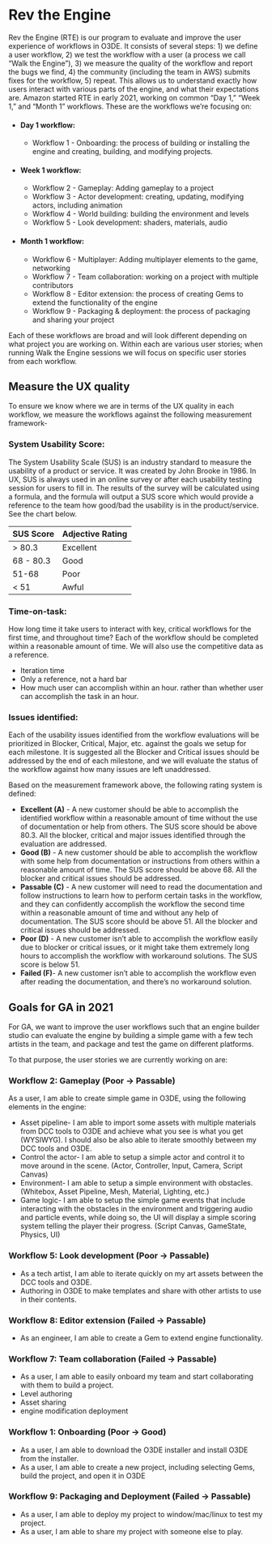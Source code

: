 # Rev the Engine

Rev the Engine (RTE) is our program to evaluate and improve the user experience of workflows in O3DE. It consists of several steps: 1) we define a user workflow, 2) we test the workflow with a user (a process we call “Walk the Engine”), 3) we measure the quality of the workflow and report the bugs we find, 4) the community (including the team in AWS) submits fixes for the workflow, 5) repeat. This allows us to understand exactly how users interact with various parts of the engine, and what their expectations are. 
Amazon started RTE in early 2021, working on common “Day 1,” “Week 1,” and “Month 1” workflows. These are the workflows we’re focusing on:

* #### Day 1 workflow:

  * Workflow 1 - Onboarding: the process of building or installing the engine and creating, building, and modifying projects. 

* #### Week 1 workflow:
  * Workflow 2 - Gameplay: Adding gameplay to a project
  * Workflow 3 - Actor development: creating, updating, modifying actors, including animation
  * Workflow 4 - World building: building the environment and levels
  * Workflow 5 - Look development: shaders, materials, audio

* #### Month 1 workflow:
  * Workflow 6 - Multiplayer: Adding multiplayer elements to the game, networking
  * Workflow 7 - Team collaboration: working on a project with multiple contributors
  * Workflow 8 - Editor extension: the process of creating Gems to extend the functionality of the engine
  * Workflow 9 - Packaging & deployment: the process of packaging and sharing your project

Each of these workflows are broad and will look different depending on what project you are working on. Within each are various user stories; when running Walk the Engine sessions we will focus on specific user stories from each workflow.


## Measure the UX quality

To ensure we know where we are in terms of the UX quality in each workflow, we measure the workflows against the following measurement framework-

### System Usability Score: 

The System Usability Scale (SUS) is an industry standard to measure the usability of a product or service. It was created by John Brooke in 1986. In UX, SUS is always used in an online survey or after each usability testing session for users to fill in. The results of the survey will be calculated using a formula, and the formula will output a SUS score which would provide a reference to the team how good/bad the usability is in the product/service. See the chart below.

| SUS Score	| Adjective Rating |
| --- | --- |
| > 80.3	| Excellent |
| 68 - 80.3	| Good |
| 51-68	| Poor |
| < 51	| Awful |

### Time-on-task: 

How long time it take users to interact with key, critical workflows for the first time, and throughout time? Each of the workflow should be completed within a reasonable amount of time. We will also use the competitive data as a reference.
 - Iteration time
 - Only a reference, not a hard bar
 - How much user can accomplish within an hour. rather than whether user can accomplish the task in an hour.

### Issues identified: 
Each of the usability issues identified from the workflow evaluations will be prioritized in Blocker, Critical, Major, etc. against the goals we setup for each milestone. It is suggested all the Blocker and Critical issues should be addressed by the end of each milestone, and we will evaluate the status of the workflow against how many issues are left unaddressed.

Based on the measurement framework above, the following rating system is defined:

* **Excellent (A)** - A new customer should be able to accomplish the identified workflow within a reasonable amount of time without the use of documentation or help from others. The SUS score should be above 80.3. All the blocker, critical and major issues identified through the evaluation are addressed.
*	**Good (B)** - A new customer should be able to accomplish the workflow with some help from documentation or instructions from others within a reasonable amount of time. The SUS score should be above 68. All the blocker and critical issues should be addressed.
*	**Passable (C)** - A new customer will need to read the documentation and follow instructions to learn how to perform certain tasks in the workflow, and they can confidently accomplish the workflow the second time within a reasonable amount of time and without any help of documentation. The SUS score should be above 51. All the blocker and critical issues should be addressed.
*	**Poor (D)** - A new customer isn’t able to accomplish the workflow easily due to blocker or critical issues, or it might take them extremely long hours to accomplish the workflow with workaround solutions. The SUS score is below 51.
*	**Failed (F)**- A new customer isn’t able to accomplish the workflow even after reading the documentation, and there’s no workaround solution.




## Goals for GA in 2021

For GA, we want to improve the user workflows such that an engine builder studio can evaluate the engine by building a simple game with a few tech artists in the team, and package and test the game on different platforms.

To that purpose, the user stories we are currently working on are:

### Workflow 2: Gameplay (Poor → Passable)

As a user, I am able to create simple game in O3DE, using the following elements in the engine:

- Asset pipeline- I am able to import some assets with multiple materials from DCC tools to O3DE and achieve what you see is what you get (WYSIWYG). I should also be also able to iterate smoothly between my DCC tools and O3DE.
- Control the actor- I am able to setup a simple actor and control it to move around in the scene. (Actor, Controller, Input, Camera, Script Canvas)
- Environment- I am able to setup a simple environment with obstacles. (Whitebox, Asset Pipeline, Mesh, Material, Lighting, etc.)
- Game logic- I am able to setup the simple game events that include interacting with the obstacles in the environment and triggering audio and particle events, while doing so, the UI will display a simple scoring system telling the player their progress. (Script Canvas, GameState, Physics, UI)


### Workflow 5: Look development (Poor → Passable)

- As a tech artist, I am able to iterate quickly on my art assets between the DCC tools and O3DE.
- Authoring in O3DE to make templates and share with other artists to use in their contents.

### Workflow 8: Editor extension (Failed → Passable)

- As an engineer, I am able to create a Gem to extend engine functionality. 

### Workflow 7: Team collaboration (Failed → Passable)

- As a user, I am able to easily onboard my team and start collaborating with them to build a project.
- Level authoring
- Asset sharing
- engine modification deployment

### Workflow 1: Onboarding (Poor → Good)

- As a user, I am able to download the O3DE installer and install O3DE from the installer. 
- As a user, I am able to create a new project, including selecting Gems, build the project, and open it in O3DE

### Workflow 9: Packaging and Deployment (Failed → Passable)

- As a user, I am able to deploy my project to window/mac/linux to test my project.
- As a user, I am able to share my project with someone else to play.




